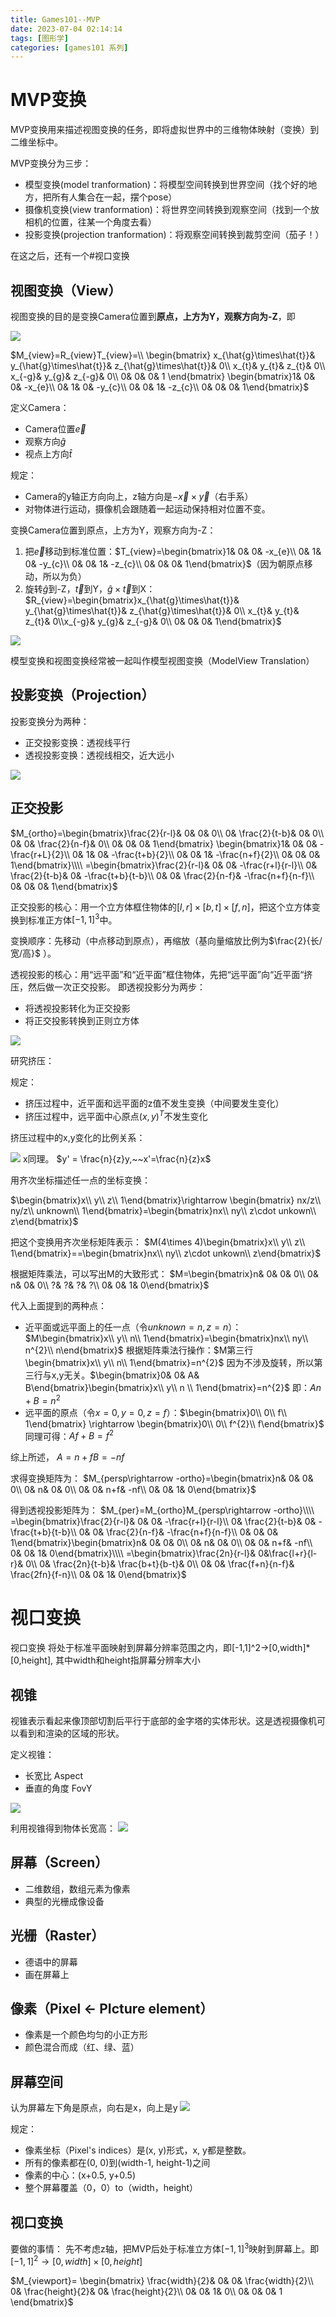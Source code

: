 ```yaml
---
title: Games101--MVP
date: 2023-07-04 02:14:14
tags: [图形学]
categories: [games101 系列]
---
```


# MVP变换
MVP变换用来描述视图变换的任务，即将虚拟世界中的三维物体映射（变换）到二维坐标中。

MVP变换分为三步：
- 模型变换(model tranformation)：将模型空间转换到世界空间（找个好的地方，把所有人集合在一起，摆个pose）
-  摄像机变换(view tranformation)：将世界空间转换到观察空间（找到一个放相机的位置，往某一个角度去看）
- 投影变换(projection tranformation)：将观察空间转换到裁剪空间（茄子！）

在这之后，还有一个#视口变换

## 视图变换（View）
视图变换的目的是变换Camera位置到**原点，上方为Y，观察方向为-Z**，即




![](https://strainbow.oss-cn-hangzhou.aliyuncs.com/20230704185422.png)

$M_{view}=R_{view}T_{view}=\\
\begin{bmatrix}
x_{\hat{g}\times\hat{t}}& y_{\hat{g}\times\hat{t}}& z_{\hat{g}\times\hat{t}}& 0\\  
x_{t}& y_{t}& z_{t}& 0\\
x_{-g}& y_{g}& z_{-g}& 0\\ 
0& 0& 0& 1
\end{bmatrix} \begin{bmatrix}1& 0& 0& -x_{e}\\ 0& 1& 0& -y_{c}\\ 0& 0& 1& -z_{c}\\ 0& 0& 0& 1\end{bmatrix}$


<!-- $\begin{align}
M_{view}&=R_{view}T_{view}\\
&=\begin{bmatrix}
x_{\hat{g}\times\hat{t}}& y_{\hat{g}\times\hat{t}}& z_{\hat{g}\times\hat{t}}& 0\\  
x_{t}& y_{t}& z_{t}& 0\\
x_{-g}& y_{g}& z_{-g}& 0\\ 
0& 0& 0& 1
\end{bmatrix} 
\begin{bmatrix}1& 0& 0& -x_{e}\\ 0& 1& 0& -y_{c}\\ 0& 0& 1& -z_{c}\\ 0& 0& 0& 1\end{bmatrix}
\end{align}$ -->


定义Camera：
- Camera位置$\vec{e}$
- 观察方向$\hat{g}$
- 视点上方向$\hat{t}$

规定：
- Camera的y轴正方向向上，z轴方向是$-\vec{x}\times \vec{y}$（右手系）
- 对物体进行运动，摄像机会跟随着一起运动保持相对位置不变。

变换Camera位置到原点，上方为Y，观察方向为-Z：

1. 把$\vec{e}$移动到标准位置：$T_{view}=\begin{bmatrix}1& 0& 0& -x_{e}\\ 0& 1& 0& -y_{c}\\ 0& 0& 1& -z_{c}\\ 0& 0& 0& 1\end{bmatrix}$（因为朝原点移动，所以为负）
2. 旋转$\hat{g}$到-Z，$\vec{t}$到Y，$\hat{g}\times\vec{t}$到X：$R_{view}=\begin{bmatrix}x_{\hat{g}\times\hat{t}}& y_{\hat{g}\times\hat{t}}& z_{\hat{g}\times\hat{t}}& 0\\  x_{t}& y_{t}& z_{t}& 0\\x_{-g}& y_{g}& z_{-g}& 0\\ 0& 0& 0& 1\end{bmatrix}$ 

![](https://strainbow.oss-cn-hangzhou.aliyuncs.com/20230704185722.png)

 
模型变换和视图变换经常被一起叫作模型视图变换（ModelView Translation）

## 投影变换（Projection）
投影变换分为两种：
- 正交投影变换：透视线平行
- 透视投影变换：透视线相交，近大远小

![](https://strainbow.oss-cn-hangzhou.aliyuncs.com/20230704193845.png)

## 正交投影



$M_{ortho}=\begin{bmatrix}\frac{2}{r-l}& 0& 0& 0\\ 0& \frac{2}{t-b}& 0& 0\\ 0& 0& \frac{2}{n-f}& 0\\ 0& 0& 0& 1\end{bmatrix}
\begin{bmatrix}1& 0& 0& -\frac{r+L}{2}\\ 0& 1& 0& -\frac{t+b}{2}\\ 0& 0& 1& -\frac{n+f}{2}\\ 0& 0& 0& 1\end{bmatrix}\\\\
=\begin{bmatrix}\frac{2}{r-l}& 0& 0& -\frac{r+l}{r-l}\\ 0& \frac{2}{t-b}& 0& -\frac{t+b}{t-b}\\ 0& 0& \frac{2}{n-f}& -\frac{n+f}{n-f}\\ 0& 0& 0& 1\end{bmatrix}$





正交投影的核心：用一个立方体框住物体的$[l,r]\times[b,t]\times[f,n]$，把这个立方体变换到标准正方体$[-1,1]^{3}$中。

变换顺序：先移动（中点移动到原点），再缩放（基向量缩放比例为$\frac{2}{长/宽/高}$ ）。

透视投影的核心：用“远平面”和“近平面”框住物体，先把“远平面”向“近平面“挤压，然后做一次正交投影。
即透视投影分为两步：
- 将透视投影转化为正交投影
- 将正交投影转换到正则立方体

![](https://strainbow.oss-cn-hangzhou.aliyuncs.com/20230704195505.png)

研究挤压：

规定：
- 挤压过程中，近平面和远平面的z值不发生变换（中间要发生变化）
- 挤压过程中，远平面中心原点$(x,y)^{T}$不发生变化

挤压过程中的x,y变化的比例关系：

![](https://strainbow.oss-cn-hangzhou.aliyuncs.com/20230704195618.png)
x同理。
$y' = \frac{n}{z}y,~~x'=\frac{n}{z}x$

用齐次坐标描述任一点的坐标变换：

$\begin{bmatrix}x\\ y\\ z\\ 1\end{bmatrix}\rightarrow
\begin{bmatrix} nx/z\\ ny/z\\ unknown\\ 1\end{bmatrix}=\begin{bmatrix}nx\\ ny\\ z\cdot unkown\\ z\end{bmatrix}$

把这个变换用齐次坐标矩阵表示：
$M(4\times 4)\begin{bmatrix}x\\ y\\ z\\ 1\end{bmatrix}==\begin{bmatrix}nx\\ ny\\ z\cdot unkown\\ z\end{bmatrix}$

根据矩阵乘法，可以写出M的大致形式：
$M=\begin{bmatrix}n& 0& 0& 0\\ 0& n& 0& 0\\ ?& ?& ?& ?\\ 0& 0& 1& 0\end{bmatrix}$

代入上面提到的两种点：
- 近平面或远平面上的任一点（令$unknown=n,z=n$）：$M\begin{bmatrix}x\\ y\\ n\\ 1\end{bmatrix}=\begin{bmatrix}nx\\ ny\\ n^{2}\\ n\end{bmatrix}$ 根据矩阵乘法行操作：$M第三行\begin{bmatrix}x\\ y\\ n\\ 1\end{bmatrix}=n^{2}$ 因为不涉及旋转，所以第三行与x,y无关。$\begin{bmatrix}0& 0& A& B\end{bmatrix}\begin{bmatrix}x\\ y\\ n \\ 1\end{bmatrix}=n^{2}$ 即：$An+B=n^{2}$ 
- 远平面的原点（令$x=0,y=0,z=f$）：$\begin{bmatrix}0\\ 0\\ f\\ 1\end{bmatrix}
\rightarrow
\begin{bmatrix}0\\ 0\\ f^{2}\\ f\end{bmatrix}$ 同理可得：$Af+B=f^{2}$ 

综上所述，
$A=n+f
B=-nf$

求得变换矩阵为：
$M_{persp\rightarrow -ortho}=\begin{bmatrix}n& 0& 0& 0\\ 0& n& 0& 0\\ 0& 0& n+f& -nf\\ 0& 0& 1& 0\end{bmatrix}$

得到透视投影矩阵为：
$M_{per}=M_{ortho}M_{persp\rightarrow -ortho}\\\\
=\begin{bmatrix}\frac{2}{r-l}& 0& 0& -\frac{r+l}{r-l}\\ 0& \frac{2}{t-b}& 0& -\frac{t+b}{t-b}\\ 0& 0& \frac{2}{n-f}& -\frac{n+f}{n-f}\\ 0& 0& 0& 1\end{bmatrix}\begin{bmatrix}n& 0& 0& 0\\ 0& n& 0& 0\\ 0& 0& n+f& -nf\\ 0& 0& 1& 0\end{bmatrix}\\\\
=\begin{bmatrix}\frac{2n}{r-l}& 0&\frac{l+r}{l-r}& 0\\ 0& \frac{2n}{t-b}& \frac{b+t}{b-t}& 0\\ 0& 0& \frac{f+n}{n-f}& \frac{2fn}{f-n}\\ 0& 0& 1& 0\end{bmatrix}$


# 视口变换
视口变换
将处于标准平面映射到屏幕分辨率范围之内，即[-1,1]^2->[0,width]*[0,height], 其中width和height指屏幕分辨率大小

## 视锥

视锥表示看起来像顶部切割后平行于底部的金字塔的实体形状。这是透视摄像机可以看到和渲染的区域的形状。

定义视锥：
- 长宽比 Aspect
- 垂直的角度 FovY

![](https://strainbow.oss-cn-hangzhou.aliyuncs.com/20230704200231.png)


利用视锥得到物体长宽高：
![](https://strainbow.oss-cn-hangzhou.aliyuncs.com/20230704200244.png)


## 屏幕（Screen）
- 二维数组，数组元素为像素
- 典型的光栅成像设备
## 光栅（Raster）
- 德语中的屏幕
- 画在屏幕上
## 像素（Pixel <- PIcture element）
- 像素是一个颜色均匀的小正方形
- 颜色混合而成（红、绿、蓝）
## 屏幕空间
认为屏幕左下角是原点，向右是x，向上是y
![](https://strainbow.oss-cn-hangzhou.aliyuncs.com/20230704200358.png)

规定：
- 像素坐标（Pixel's indices）是(x, y)形式，x, y都是整数。
- 所有的像素都在(0, 0)到(width-1, height-1)之间
- 像素的中心：(x+0.5, y+0.5)
- 整个屏幕覆盖（0，0）to（width，height）


## 视口变换

要做的事情：
先不考虑z轴，把MVP后处于标准立方体$[-1,1]^{3}$映射到屏幕上。即
$[-1, 1]^{2}\rightarrow [0,width]\times [0,height]$

$M_{viewport}=
\begin{bmatrix}
\frac{width}{2}& 0& 0& \frac{width}{2}\\ 
0& \frac{height}{2}& 0& \frac{height}{2}\\
0& 0& 1& 0\\ 
0& 0& 0& 1
\end{bmatrix}$
